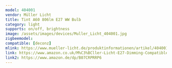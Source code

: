 ```yaml
---
model: 404001 
vendor: Müller Licht 
title: Tint A60 806lm E27 WW Bulb
category: light
supports: on/off, brightness
image: /assets/images/devices/Muller_Licht_404001.jpg
zigbeemodel: 
compatible: [deconz]
mlink: https://www.mueller-licht.de/produktinformationen/artikel/404001/
link: https://www.amazon.co.uk/M%C3%BCller-Licht-E27-Dimming-Compatible-Controlled-Plastic/dp/B07CRPRRP6
link2: https://www.amazon.de/dp/B07CRPRRP6 
---
```

